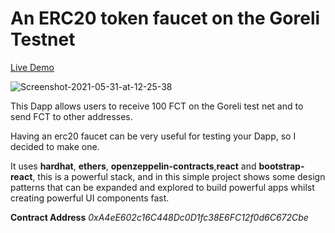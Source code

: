 
# An ERC20 token faucet on the Goreli Testnet 

[Live Demo](https://60b43852a834858831d84c15--inspiring-liskov-361eb4.netlify.app/)

<img src="https://i.ibb.co/LgrnGRT/Screenshot-2021-05-31-at-12-25-38.png" alt="Screenshot-2021-05-31-at-12-25-38" border="0">

This Dapp allows users to receive 100 FCT on the Goreli test net and to send FCT to other addresses. 

Having an erc20 faucet can be very useful for testing your Dapp, so I decided to make one.

It uses **hardhat**, **ethers**, **openzeppelin-contracts**,**react** and **bootstrap-react**, this is a powerful stack, and in this simple project shows some design patterns that can be expanded and explored to build powerful apps whilst creating powerful UI components fast. 

**Contract Address** *0xA4eE602c16C448Dc0D1fc38E6FC12f0d6C672Cbe*
